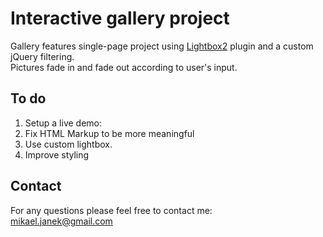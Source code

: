 # Interactive gallery project
Gallery features single-page project using [Lightbox2](http://lokeshdhakar.com/projects/lightbox2/) plugin and a custom jQuery filtering.<br>
Pictures fade in and fade out according to user's input.
## To do
1. Setup a live demo:
2. Fix HTML Markup to be more meaningful
3. Use custom lightbox.
4. Improve styling

## Contact
For any questions please feel free to contact me:<br />
mikael.janek@gmail.com
